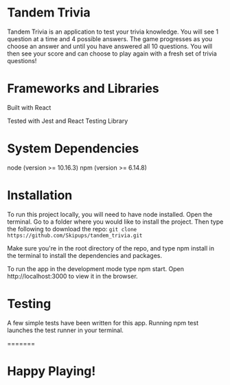 
# Tandem Trivia

Tandem Trivia is an application to test your trivia knowledge. You will see 1 question at a time and 4 possible answers. The game progresses as you choose an answer and until you have  answered all 10 questions. You will then see your score and can choose to play again with a fresh set of trivia questions!

# Frameworks and Libraries

Built with React

Tested with Jest and React Testing Library

# System Dependencies

node (version >= 10.16.3)
npm (version >= 6.14.8)

# Installation

To run this project locally, you will need to have node installed.
Open the terminal.
Go to a folder where you would like to install the project. Then type the following to download the repo:
 `git clone https://github.com/Skipups/tandem_trivia.git`

Make sure you're in the root directory of the repo, and type npm install in the terminal to install the dependencies and packages.

To run the app in the development mode type npm start.
Open http://localhost:3000 to view it in the browser.

# Testing

A few simple tests have been written for this app. Running npm test launches the test runner in your terminal.

=======
# Happy Playing!


